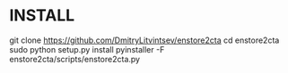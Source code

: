 # INSTALL

git clone https://github.com/DmitryLitvintsev/enstore2cta cd enstore2cta sudo python setup.py install pyinstaller -F enstore2cta/scripts/enstore2cta.py
